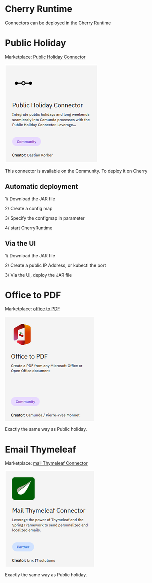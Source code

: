 # Cherry Runtime

Connectors can be deployed in the Cherry Runtime

# Public Holiday

Marketplace: [Public Holiday Connector](https://marketplace.camunda.com/en-US/apps/419279/public-holiday-connector)

![Public Holiday](../doc/PublicHolidayConnector.png)

This connector is available on the Community. To deploy it on Cherry

## Automatic deployment
1/ Download the JAR file

2/ Create a config map

3/ Specify the configmap in parameter

4/ start CherryRuntime

## Via the UI
1/ Download the JAR file

2/ Create a public IP Address, or kubectl the port

3/ Via the UI, deploy the JAR file

# Office to PDF

Marketplace: [office to PDF](https://marketplace.camunda.com/en-US/apps/427521/office-to-pdf)


![Office to PDF](../doc/OfficeToPDFConnector.png)

Exactly the same way as Public holiday.

# Email Thymeleaf

Marketplace: [mail Thymeleaf Connector](https://marketplace.camunda.com/en-US/apps/430240/mail-thymeleaf-connector)

![MailThymeleafConnector.png](../doc/MailThymeleafConnector.png)

Exactly the same way as Public holiday.

